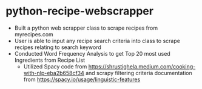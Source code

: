 # python-recipe-webscrapper
* Built a python web scrapper class to scrape recipes from myrecipes.com
* User is able to input any recipe search criteria into class to scrape recipes relating to search keyword
* Conducted Word Frequency Analysis to get Top 20 most used Ingredients from Recipe List
  * Utilized Spacy code from https://shrustighela.medium.com/cooking-with-nlp-eba2b658cf34 and scrapy filtering criteria documentation from https://spacy.io/usage/linguistic-features 
  
